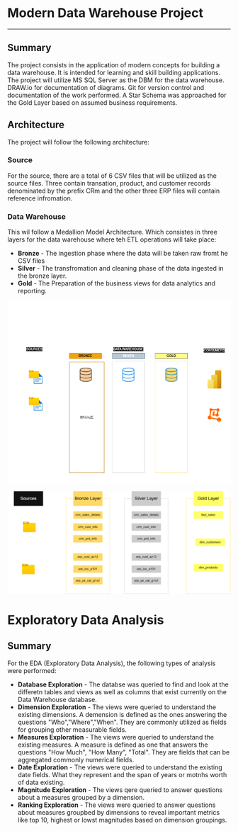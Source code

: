 # Modern Data Warehouse Project
---

## Summary
The project consists in the application of modern concepts for building a data warehouse. It is intended for learning and skill building applications. The project will utilize MS SQL Server as the DBM for the data warehouse. DRAW.io for documentation of diagrams. Git for version control and documentation of the work performed. A Star Schema was approached for the Gold Layer based on assumed business requirements. 

## Architecture
The project will follow the following architecture:

### Source
For the source, there are a total of 6 CSV files that will be utilized as the source files. Three contain transation, product, and customer records denominated by the prefix CRm and the other three ERP files will contain reference infromation.

### Data Warehouse

This wil follow a Medallion Model Architecture. Which consistes in three layers for the data warehouse where teh ETL operations will take place:

* **Bronze** - The ingestion phase where the data will be taken raw fromt he CSV files
* **Silver** - The transfromation and cleaning phase of the data ingested in the bronze layer.
* **Gold** - The Preparation of the business views for data analytics and reporting.

![Data Architecture Diagram](./docs/Data_Architecture_Diag.drawio.png)

![Data Pipeline Diagram](./docs/Data_Pipeline.drawio.png)

# Exploratory Data Analysis

## Summary

For the EDA (Exploratory Data Analysis), the following types of analysis were performed:

* **Database Exploration** - The databse was queried to find and look at the differetn tables and views as well as columns that exist currently on the Data Warehouse database. 
* **Dimension Exploration** - The views were queried to understand the existing dimensions. A demension is defined as the ones answering the questions "Who","Where","When". They are commonly utilized as fields for grouping other measurable fields.
* **Measures Exploration** - The views were queried to understand the existing measures. A measure is defined as one that answers the questions "How Much", "How Many", "Total". They are fields that can be aggregated commonly numerical fields.
* **Date Exploration** - The views were queried to understand the existing date fields. What they represent and the span of years or motnhs worth of data existing.
* **Magnitude Exploration** - The views qere queried to answer questions about a measures grouped by a dimension.
* **Ranking Exploration** - The views were queried to answer questions about measures groupbed by dimensions to reveal important metrics like top 10, highest or lowst magnitudes based on dimension groupings.